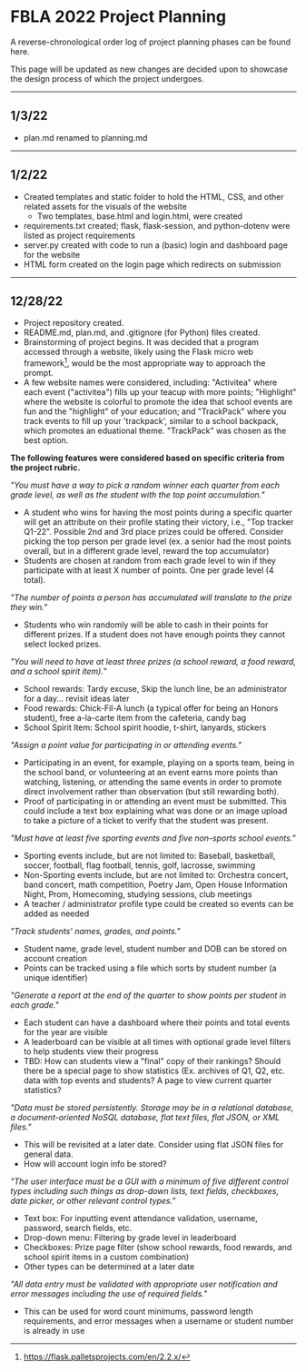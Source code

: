 # FBLA 2022 Project Planning

A reverse-chronological order log of project planning phases can be found here. 

This page will be updated as new changes are decided upon to showcase the design process of which the project undergoes.

***

## 1/3/22

+ plan.md renamed to planning.md

***

## 1/2/22

+ Created templates and static folder to hold the HTML, CSS, and other related assets for the visuals of the website
  + Two templates, base.html and login.html, were created
+ requirements.txt created; flask, flask-session, and python-dotenv were listed as project requirements
+ server.py created with code to run a (basic) login and dashboard page for the website
+ HTML form created on the login page which redirects on submission

***

## 12/28/22

+ Project repository created.
+ README.md, plan.md, and .gitignore (for Python) files created.
+ Brainstorming of project begins. It was decided that a program accessed through a website, likely using the Flask micro web framework[^1], would be the most appropriate way to approach the prompt.
+ A few website names were considered, including: "Activitea" where each event ("activitea") fills up your teacup with more points; "Highlight" where the website is colorful to promote the idea that school events are fun and the "highlight" of your education; and "TrackPack" where you track events to fill up your 'trackpack', similar to a school backpack, which promotes an eduational theme. "TrackPack" was chosen as the best option.

__The following features were considered based on specific criteria from the project rubric.__

*"You must have a way to pick a random winner each quarter from each grade level, as well as the student with the top point accumulation."*
+ A student who wins for having the most points during a specific quarter will get an attribute on their profile stating their victory, i.e., "Top tracker Q1-22". Possible 2nd and 3rd place prizes could be offered. Consider picking the top person per grade level (ex. a senior had the most points overall, but in a different grade level, reward the top accumulator)
+ Students are chosen at random from each grade level to win if they participate with at least X number of points. One per grade level (4 total).

*"The number of points a person has accumulated will translate to the prize they win."*
+ Students who win randomly will be able to cash in their points for different prizes. If a student does not have enough points they cannot select locked prizes.

*"You will need to have at least three prizes (a school reward, a food reward, and a school spirit item).*"
+ School rewards: Tardy excuse, Skip the lunch line, be an administrator for a day... revisit ideas later
+ Food rewards: Chick-Fil-A lunch (a typical offer for being an Honors student), free a-la-carte item from the cafeteria, candy bag
+ School Spirit Item: School spirit hoodie, t-shirt, lanyards, stickers

*"Assign a point value for participating in or attending events."*
+ Participating in an event, for example, playing on a sports team, being in the school band, or volunteering at an event earns more points than watching, listening, or attending the same events in order to promote direct involvement rather than observation (but still rewarding both).
+ Proof of participating in or attending an event must be submitted. This could include a text box explaining what was done or an image upload to take a picture of a ticket to verify that the student was present.

*"Must have at least five sporting events and five non-sports school events."*
+ Sporting events include, but are not limited to: Baseball, basketball, soccer, football, flag football, tennis, golf, lacrosse, swimming
+ Non-Sporting events include, but are not limited to: Orchestra concert, band concert, math competition, Poetry Jam, Open House Information Night, Prom, Homecoming, studying sessions, club meetings
+ A teacher / administrator profile type could be created so events can be added as needed

*"Track students' names, grades, and points."*
+ Student name, grade level, student number and DOB can be stored on account creation
+ Points can be tracked using a file which sorts by student number (a unique identifier)

*"Generate a report at the end of the quarter to show points per student in each grade."*
+ Each student can have a dashboard where their points and total events for the year are visible
+ A leaderboard can be visible at all times with optional grade level filters to help students view their progress
+ TBD: How can students view a "final" copy of their rankings? Should there be a special page to show statistics (Ex. archives of Q1, Q2, etc. data with top events and students? A page to view current quarter statistics?

*"Data must be stored persistently. Storage may be in a relational database, a document-oriented NoSQL database, flat text files, flat JSON, or XML files."*
+ This will be revisited at a later date. Consider using flat JSON files for general data.
+ How will account login info be stored?

*"The user interface must be a GUI with a minimum of five different control types including such things as drop-down lists, text fields, checkboxes, date picker, or other relevant control types."*
+ Text box: For inputting event attendance validation, username, password, search fields, etc.
+ Drop-down menu: Filtering by grade level in leaderboard
+ Checkboxes: Prize page filter (show school rewards, food rewards, and school spirit items in a custom combination)
+ Other types can be determined at a later date

*"All data entry must be validated with appropriate user notification and error messages including the use of required fields."*
+ This can be used for word count minimums, password length requirements, and error messages when a username or student number is already in use

[^1]: https://flask.palletsprojects.com/en/2.2.x/

